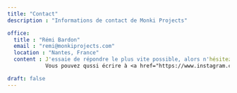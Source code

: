 ```yaml
---
title: "Contact"
description : "Informations de contact de Monki Projects"

office:
  title : "Rémi Bardon"
  email : "remi@monkiprojects.com"
  location : "Nantes, France"
  content : J'essaie de répondre le plus vite possible, alors n'hésitez pas à me contacter.<br/>
            Vous pouvez qussi écrire à <a href="https://www.instagram.com/monkimap/">@monkimap</a> sur <a href="https://www.instagram.com/">Instagram</a> si vous le préférez.

draft: false
---
```

